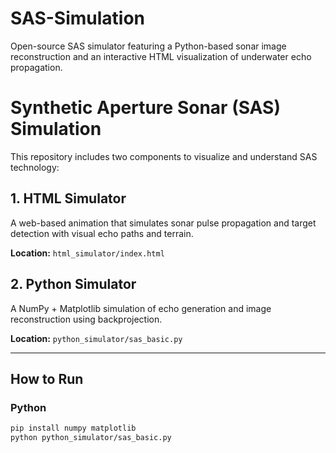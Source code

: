 # SAS-Simulation
Open-source SAS simulator featuring a Python-based sonar image reconstruction and an interactive HTML visualization of underwater echo propagation.
# Synthetic Aperture Sonar (SAS) Simulation

This repository includes two components to visualize and understand SAS technology:

## 1. HTML Simulator
A web-based animation that simulates sonar pulse propagation and target detection with visual echo paths and terrain.

**Location:** `html_simulator/index.html`

## 2. Python Simulator
A NumPy + Matplotlib simulation of echo generation and image reconstruction using backprojection.

**Location:** `python_simulator/sas_basic.py`

---

## How to Run

### Python
```bash
pip install numpy matplotlib
python python_simulator/sas_basic.py
